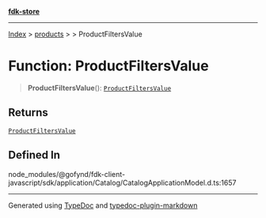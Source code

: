 [**fdk-store**](../../../README.md)
***

[Index](../../../API.md) > [products](../../README.md) > [<internal>](../README.md) > ProductFiltersValue

# Function: ProductFiltersValue

> **ProductFiltersValue**(): [`ProductFiltersValue`](../type-aliases/type-alias.ProductFiltersValue.md)

## Returns

[`ProductFiltersValue`](../type-aliases/type-alias.ProductFiltersValue.md)

## Defined In

node\_modules/@gofynd/fdk-client-javascript/sdk/application/Catalog/CatalogApplicationModel.d.ts:1657

***
Generated using [TypeDoc](https://typedoc.org/) and [typedoc-plugin-markdown](https://www.npmjs.com/package/typedoc-plugin-markdown)
